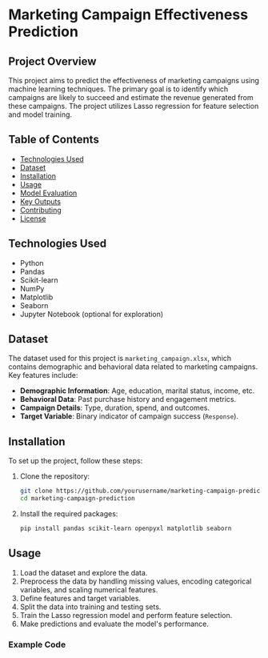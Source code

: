 # Marketing Campaign Effectiveness Prediction

## Project Overview

This project aims to predict the effectiveness of marketing campaigns using machine learning techniques. The primary goal is to identify which campaigns are likely to succeed and estimate the revenue generated from these campaigns. The project utilizes Lasso regression for feature selection and model training.

## Table of Contents

- [Technologies Used](#technologies-used)
- [Dataset](#dataset)
- [Installation](#installation)
- [Usage](#usage)
- [Model Evaluation](#model-evaluation)
- [Key Outputs](#key-outputs)
- [Contributing](#contributing)
- [License](#license)

## Technologies Used

- Python
- Pandas
- Scikit-learn
- NumPy
- Matplotlib
- Seaborn
- Jupyter Notebook (optional for exploration)

## Dataset

The dataset used for this project is `marketing_campaign.xlsx`, which contains demographic and behavioral data related to marketing campaigns. Key features include:

- **Demographic Information**: Age, education, marital status, income, etc.
- **Behavioral Data**: Past purchase history and engagement metrics.
- **Campaign Details**: Type, duration, spend, and outcomes.
- **Target Variable**: Binary indicator of campaign success (`Response`).

## Installation

To set up the project, follow these steps:

1. Clone the repository:
   ```bash
   git clone https://github.com/yourusername/marketing-campaign-prediction.git
   cd marketing-campaign-prediction
   ```

2. Install the required packages:
   ```bash
   pip install pandas scikit-learn openpyxl matplotlib seaborn
   ```

## Usage

1. Load the dataset and explore the data.
2. Preprocess the data by handling missing values, encoding categorical variables, and scaling numerical features.
3. Define features and target variables.
4. Split the data into training and testing sets.
5. Train the Lasso regression model and perform feature selection.
6. Make predictions and evaluate the model's performance.

### Example Code
